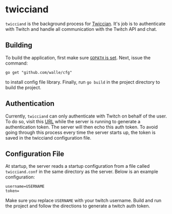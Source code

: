 # twicciand

`twicciand` is the background process for [Twiccian](https://github.com/octotep/twiccian). It's job is to authenticate
with Twitch and handle all communication with the Twitch API and chat.

## Building

To build the application, first make sure [`GOPATH` is
set](https://golang.org/doc/code.html). Next, issue the command:

```go get "github.com/walle/cfg"```

to install config file library. Finally, run `go build` in
the project directory to build the project.

## Authentication

Currently, `twicciand` can only authenticate with Twitch on behalf of the user.
To do so, visit this
[URL](https://api.twitch.tv/kraken/oauth2/authorize?response_type=token&client_id=mya9g4l7ucpsbwe2sjlj749d4hqzvvj&redirect_uri=http://localhost:19210/&scope=user_read+user_follows_edit+channel_read+user_subscriptions+chat_login)
 while the server is running to generate a authentication token. The server
 will then echo this auth token. To avoid going through this process every time
 the server starts up, the token is saved in the twicciand configuration file.

## Configuration File

At startup, the server reads a startup configuration from a file called
`twicciand.conf` in the same directory as the server. Below is an example
configuration:

```
username=USERNAME
token=
```

Make sure you replace `USERNAME` with your twitch username. Build and run the project and follow the directions to generate a twitch auth token.
